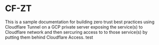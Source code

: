 # CF-ZT
This is a sample documentation for building zero trust best practices using Cloudflare Tunnel on a GCP private server exposing the service(s) to Cloudflare network and then sercuring access to to those service(s) by putting them behind Cloudflare Access.
 test